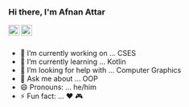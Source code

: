 ### Hi there, I'm Afnan Attar 

<a href="https://www.linkedin.com/in/afnan-attar-6b79bb194/">
  <img align="left" alt="LinkedIn" width="22px" src="https://cdn.jsdelivr.net/npm/simple-icons@v3/icons/linkedin.svg" />
</a>
<a href="https://www.instagram.com/cout_afnan/">
  <img align="left" alt="Instagram" width="22px" src="https://cdn.jsdelivr.net/npm/simple-icons@v3/icons/instagram.svg" />
</a>

<br />
<br />

- 🔭 I’m currently working on ... CSES 
- 🌱 I’m currently learning ... Kotlin  
- 🤔 I’m looking for help with ... Computer Graphics
- 💬 Ask me about ... OOP
- 😄 Pronouns: ... he/him
- ⚡ Fun fact: ... :heart: :video_game:
